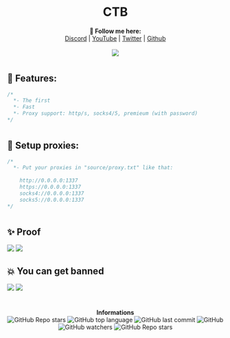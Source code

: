 <h1 align="center">CTB</h1>
<p align="center">
  <b>🖤 Follow me here:</b><br>
  <a href="https://discord.gg/rca">Discord</a> |
  <a href="https://www.youtube.com/channel/UC09GPm24_rdeOXa5KOmhDnw">YouTube</a> |
  <a href="https://twitter.com/its_vichy">Twitter</a> |
  <a href="https://github.com/Its-Vichy">Github</a>
  <br><br>
  <img src="https://steamuserimages-a.akamaihd.net/ugc/939465072079337699/A44A2D24BB987267F26C56440F51A0B468481222/">
</p>

#

## 🐺 Features:
```cs
/*
  *- The first
  *- Fast
  *- Proxy support: http/s, socks4/5, premieum (with password)
*/
```

#

## 🐺 Setup proxies:
```cs
/*
  *- Put your proxies in "source/proxy.txt" like that:
  
    http://0.0.0.0:1337
    https://0.0.0.0:1337
    socks4://0.0.0.0:1337
    socks5://0.0.0.0:1337
*/
```

#

## ✨ Proof

<img src='https://media.discordapp.net/attachments/846392605335486477/854769394307432488/3.PNG'>
<img src='https://media.discordapp.net/attachments/850461540377034822/854745199121268817/unknown.png'>

## 💥 You can get banned

<img src='https://media.discordapp.net/attachments/846392605335486477/854769713283989524/ban_clicltune_2.png'>
<img src='https://media.discordapp.net/attachments/846392605335486477/854769720468701214/ban_clicltune_1.png'>

#

<p align="center"> 
    <b>Informations</b><br>
    <img alt="GitHub Repo stars" src="https://img.shields.io/github/stars/Its-Vichy/CTB?style=social">
    <img alt="GitHub top language" src="https://img.shields.io/github/languages/top/Its-Vichy/CTB">
    <img alt="GitHub last commit" src="https://img.shields.io/github/last-commit/Its-Vichy/CTB">
    <img alt="GitHub" src="https://img.shields.io/github/license/Its-Vichy/CTB">
    <img alt="GitHub watchers" src="https://img.shields.io/github/watchers/Its-Vichy/CTB?style=social">
    <img alt="GitHub Repo stars" src="https://img.shields.io/github/stars/Its-Vichy/CTB?style=social">
</p>
